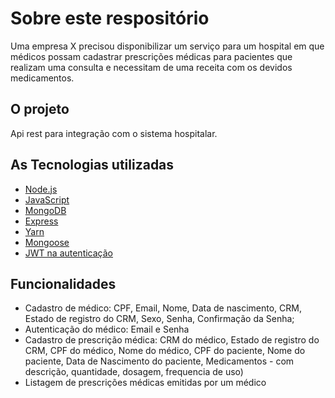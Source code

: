<h1>Sobre este respositório</h1>
<p>Uma empresa X precisou disponibilizar um serviço para um hospital em que médicos possam cadastrar prescrições médicas para pacientes que realizam uma consulta e necessitam de uma receita com os devidos medicamentos.</p>
<h2>O projeto</h2>
<p>Api rest para integração com o sistema hospitalar.</p>
<h2>As Tecnologias utilizadas</h2>
<ul>
<li><a href="https://nodejs.org/">Node.js</a></li>
<li><a href="https://www.javascript.com/">JavaScript</a></li>
<li><a href="https://www.mongodb.com/">MongoDB</a></li>
<li><a href="https://expressjs.com/pt-br/">Express</a></li>
<li><a href="https://yarnpkg.com/">Yarn</a></li>
<li><a href="https://mongoosejs.com/">Mongoose</a></li>
<li><a href="https://jwt.io/">JWT na autenticação</a></li>
</ul>
<h2>Funcionalidades</h2>
<ul>
<li>Cadastro de médico: CPF, Email, Nome, Data de nascimento, CRM, Estado de registro do CRM, Sexo, Senha, Confirmação da Senha;
</li>
<li>Autenticação do médico: Email e Senha</li>
<li>Cadastro de prescrição médica: CRM do médico, Estado de registro do CRM, CPF do médico, Nome do médico, CPF do paciente, Nome do paciente, Data de Nascimento do paciente, Medicamentos - com descrição, quantidade, dosagem, frequencia de uso)</li>
<li>Listagem de prescrições médicas emitidas por um médico</li>
</ul>

